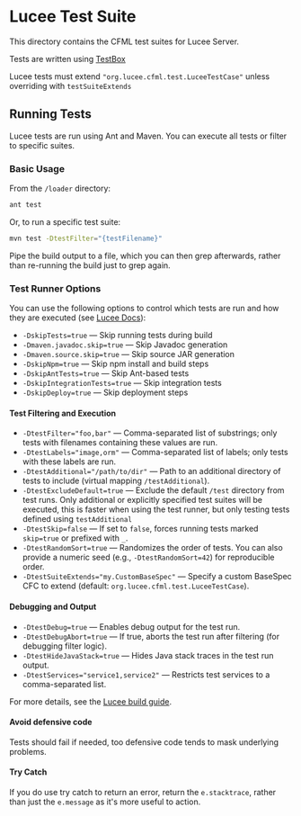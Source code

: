 # Lucee Test Suite

This directory contains the CFML test suites for Lucee Server.

Tests are written using [TestBox](https://testbox.ortusbooks.com/)

Lucee tests must extend `"org.lucee.cfml.test.LuceeTestCase"` unless overriding with `testSuiteExtends`

## Running Tests

Lucee tests are run using Ant and Maven. You can execute all tests or filter to specific suites.

### Basic Usage

From the `/loader` directory:

```bash
ant test
```

Or, to run a specific test suite:

```bash
mvn test -DtestFilter="{testFilename}"
```

Pipe the build output to a file, which you can then grep afterwards, rather than re-running the build just to grep again.

### Test Runner Options

You can use the following options to control which tests are run and how they are executed (see [Lucee Docs](https://docs.lucee.org/guides/working-with-source/build-from-source.html#build-performance-tips)):

- `-DskipTests=true` — Skip running tests during build
- `-Dmaven.javadoc.skip=true` — Skip Javadoc generation
- `-Dmaven.source.skip=true` — Skip source JAR generation
- `-DskipNpm=true` — Skip npm install and build steps
- `-DskipAntTests=true` — Skip Ant-based tests
- `-DskipIntegrationTests=true` — Skip integration tests
- `-DskipDeploy=true` — Skip deployment steps

#### Test Filtering and Execution

- `-DtestFilter="foo,bar"` — Comma-separated list of substrings; only tests with filenames containing these values are run.
- `-DtestLabels="image,orm"` — Comma-separated list of labels; only tests with these labels are run.
- `-DtestAdditional="/path/to/dir"` — Path to an additional directory of tests to include (virtual mapping `/testAdditional`).
- `-DtestExcludeDefault=true` — Exclude the default `/test` directory from test runs. Only additional or explicitly specified test suites will be executed, this is faster when using the test runner, but only testing tests defined using `testAdditional`
- `-DtestSkip=false` — If set to `false`, forces running tests marked `skip=true` or prefixed with `_`.
- `-DtestRandomSort=true` — Randomizes the order of tests. You can also provide a numeric seed (e.g., `-DtestRandomSort=42`) for reproducible order.
- `-DtestSuiteExtends="my.CustomBaseSpec"` — Specify a custom BaseSpec CFC to extend (default: `org.lucee.cfml.test.LuceeTestCase`).

#### Debugging and Output

- `-DtestDebug=true` — Enables debug output for the test run.
- `-DtestDebugAbort=true` — If true, aborts the test run after filtering (for debugging filter logic).
- `-DtestHideJavaStack=true` — Hides Java stack traces in the test run output.
- `-DtestServices="service1,service2"` — Restricts test services to a comma-separated list.

For more details, see the [Lucee build guide](https://docs.lucee.org/guides/working-with-source/build-from-source.html).

#### Avoid defensive code

Tests should fail if needed, too defensive code tends to mask underlying problems.

#### Try Catch

If you do use try catch to return an error, return the `e.stacktrace`, rather than just the `e.message` as it's more useful to action.